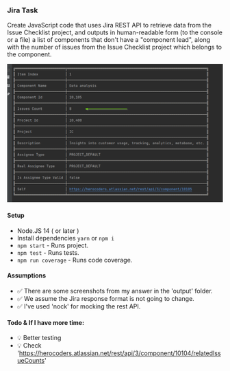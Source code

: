 
### Jira Task
Create JavaScript code that uses Jira REST API to retrieve data from the Issue Checklist project, and outputs in human-readable form (to the console or a file) a list of components that don't have a "component lead", along with the number of issues from the Issue Checklist project which belongs to the component.

![alt text](./output/StdAdaptor_1.png)

#### Setup
- Node.JS 14 ( or later )
- Install dependencies `yarn` or `npm i`
- `npm start` - Runs project.
- `npm test` - Runs tests.
- `npm run coverage` - Runs code coverage.

#### Assumptions
- ✅ There are some screenshots from my answer in the 'output' folder.
- ✅ We assume the Jira response format is not going to change.
- ✅ I've used 'nock' for mocking the rest API.


#### Todo & If I have more time:
- 💡 Better testing
- 💡 Check 'https://herocoders.atlassian.net/rest/api/3/component/10104/relatedIssueCounts'
